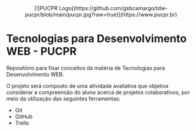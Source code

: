<div align="center">
  [![PUCPR Logo](https://github.com/gsbcamargo/tdw-pucpr/blob/main/pucpr.jpg?raw=true)](https://www.pucpr.br)
</div>

# Tecnologias para Desenvolvimento WEB - PUCPR
Repositório para fixar conceitos da matéria de Tecnologias para Desenvolvimento WEB.

O projeto será composto de uma atividade avaliativa que objetiva considerar a compreensão do aluno acerca de projetos colaborativos, por meio da utilização das seguintes ferramentas:
- Git
- GitHub
- Trello


